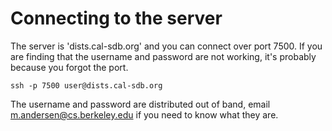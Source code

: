 
# Connecting to the server

The server is 'dists.cal-sdb.org' and you can connect over port 7500. If you are finding that the username and password are not working, it's probably because you forgot the port.

```
ssh -p 7500 user@dists.cal-sdb.org
```

The username and password are distributed out of band, email m.andersen@cs.berkeley.edu if you need to know what they are.

